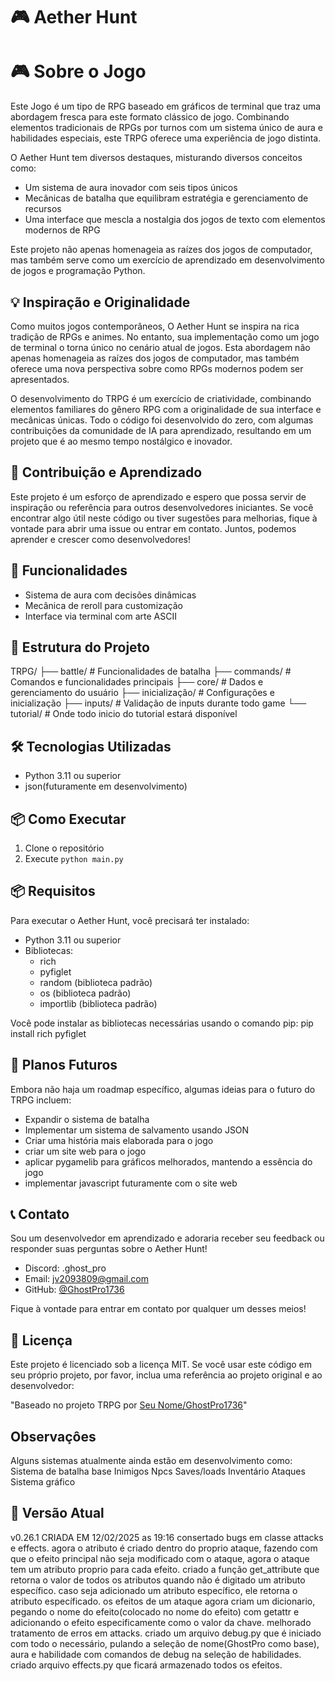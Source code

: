 # 🎮 Aether Hunt

# 🎮 Sobre o Jogo

Este Jogo é um tipo de RPG baseado em gráficos de terminal que traz uma abordagem fresca para este formato clássico de jogo. Combinando elementos tradicionais de RPGs por turnos com um sistema único de aura e habilidades especiais, este TRPG oferece uma experiência de jogo distinta.

O Aether Hunt tem diversos destaques, misturando diversos conceitos como:
- Um sistema de aura inovador com seis tipos únicos
- Mecânicas de batalha que equilibram estratégia e gerenciamento de recursos
- Uma interface que mescla a nostalgia dos jogos de texto com elementos modernos de RPG

Este projeto não apenas homenageia as raízes dos jogos de computador, mas também serve como um exercício de aprendizado em desenvolvimento de jogos e programação Python.

## 💡 Inspiração e Originalidade

Como muitos jogos contemporâneos, O Aether Hunt se inspira na rica tradição de RPGs e animes. No entanto, sua implementação como um jogo de terminal o torna único no cenário atual de jogos. Esta abordagem não apenas homenageia as raízes dos jogos de computador, mas também oferece uma nova perspectiva sobre como RPGs modernos podem ser apresentados.

O desenvolvimento do TRPG é um exercício de criatividade, combinando elementos familiares do gênero RPG com a originalidade de sua interface e mecânicas únicas. Todo o código foi desenvolvido do zero, com algumas contribuições da comunidade de IA para aprendizado, resultando em um projeto que é ao mesmo tempo nostálgico e inovador.

## 🤝 Contribuição e Aprendizado

Este projeto é um esforço de aprendizado e espero que possa servir de inspiração ou referência para outros desenvolvedores iniciantes. Se você encontrar algo útil neste código ou tiver sugestões para melhorias, fique à vontade para abrir uma issue ou entrar em contato. Juntos, podemos aprender e crescer como desenvolvedores!

## 🚀 Funcionalidades
- Sistema de aura com decisões dinâmicas
- Mecânica de reroll para customização
- Interface via terminal com arte ASCII

## 📁 Estrutura do Projeto
TRPG/
├── battle/ # Funcionalidades de batalha
├── commands/ # Comandos e funcionalidades principais
├── core/ # Dados e gerenciamento do usuário
├── inicialização/ # Configurações e inicialização
├── inputs/ # Validação de inputs durante todo game
└── tutorial/ # Onde todo inicio do tutorial estará disponível
## 🛠️ Tecnologias Utilizadas
- Python 3.11 ou superior
- json(futuramente em desenvolvimento)

## 📦 Como Executar
1. Clone o repositório
2. Execute `python main.py`
## 📦 Requisitos

Para executar o Aether Hunt, você precisará ter instalado:

- Python 3.11 ou superior
- Bibliotecas:
  - rich
  - pyfiglet
  - random (biblioteca padrão)
  - os (biblioteca padrão)
  - importlib (biblioteca padrão)

Você pode instalar as bibliotecas necessárias usando o comando pip: pip install rich pyfiglet
## 🔮 Planos Futuros

Embora não haja um roadmap específico, algumas ideias para o futuro do TRPG incluem:

- Expandir o sistema de batalha
- Implementar um sistema de salvamento usando JSON
- Criar uma história mais elaborada para o jogo
- criar um site web para o jogo
- aplicar pygamelib para gráficos melhorados, mantendo a essência do jogo
- implementar javascript futuramente com o site web

## 📞 Contato

Sou um desenvolvedor em aprendizado e adoraria receber seu feedback ou responder suas perguntas sobre o Aether Hunt!

- Discord: .ghost_pro
- Email: jv2093809@gmail.com
- GitHub: [@GhostPro1736](https://github.com/GhostPro1736)

Fique à vontade para entrar em contato por qualquer um desses meios!

## 📄 Licença

Este projeto é licenciado sob a licença MIT. Se você usar este código em seu próprio projeto, por favor, inclua uma referência ao projeto original e ao desenvolvedor:

"Baseado no projeto TRPG por [Seu Nome/GhostPro1736](https://github.com/GhostPro1736/Aether-Hunt)"

## Observaçôes

Alguns sistemas atualmente ainda estão em desenvolvimento como:
Sistema de batalha base
Inimigos
Npcs
Saves/loads
Inventário
Ataques
Sistema gráfico

## 🔄 Versão Atual
v0.26.1
CRIADA EM 12/02/2025 as 19:16
consertado bugs em classe attacks e effects.
agora o atributo é criado dentro do proprio ataque, fazendo com que o efeito principal não seja modificado com o ataque, agora o ataque tem um atributo proprio para cada efeito.
criado a função get_attribute que retorna o valor de todos os atributos quando não é digitado um atributo específico.
caso seja adicionado um atributo específico, ele retorna o atributo específicado.
os efeitos de um ataque agora criam um dicionario, pegando o nome do efeito(colocado no nome do efeito) com getattr e adicionando o efeito especificamente como o valor da chave.
melhorado tratamento de erros em attacks.
criado um arquivo debug.py que é iniciado com todo o necessário, pulando a seleção de nome(GhostPro como base), aura e habilidade com comandos de debug na seleção de habilidades.
criado arquivo effects.py que ficará armazenado todos os efeitos.
